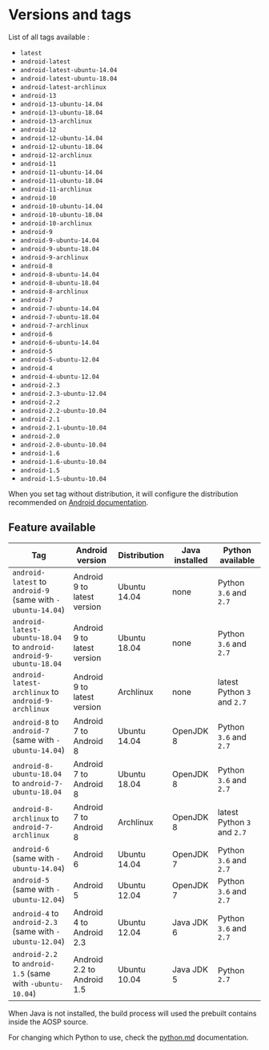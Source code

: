 # Versions and tags

List of all tags available :

- `latest`
- `android-latest`
- `android-latest-ubuntu-14.04`
- `android-latest-ubuntu-18.04`
- `android-latest-archlinux`
- `android-13`
- `android-13-ubuntu-14.04`
- `android-13-ubuntu-18.04`
- `android-13-archlinux`
- `android-12`
- `android-12-ubuntu-14.04`
- `android-12-ubuntu-18.04`
- `android-12-archlinux`
- `android-11`
- `android-11-ubuntu-14.04`
- `android-11-ubuntu-18.04`
- `android-11-archlinux`
- `android-10`
- `android-10-ubuntu-14.04`
- `android-10-ubuntu-18.04`
- `android-10-archlinux`
- `android-9`
- `android-9-ubuntu-14.04`
- `android-9-ubuntu-18.04`
- `android-9-archlinux`
- `android-8`
- `android-8-ubuntu-14.04`
- `android-8-ubuntu-18.04`
- `android-8-archlinux`
- `android-7`
- `android-7-ubuntu-14.04`
- `android-7-ubuntu-18.04`
- `android-7-archlinux`
- `android-6`
- `android-6-ubuntu-14.04`
- `android-5`
- `android-5-ubuntu-12.04`
- `android-4`
- `android-4-ubuntu-12.04`
- `android-2.3`
- `android-2.3-ubuntu-12.04`
- `android-2.2`
- `android-2.2-ubuntu-10.04`
- `android-2.1`
- `android-2.1-ubuntu-10.04`
- `android-2.0`
- `android-2.0-ubuntu-10.04`
- `android-1.6`
- `android-1.6-ubuntu-10.04`
- `android-1.5`
- `android-1.5-ubuntu-10.04`

When you set tag without distribution, it will configure the distribution recommended on [Android documentation](https://source.android.com/docs/setup/start/initializing).

## Feature available

| Tag | Android version | Distribution | Java installed | Python available | 
|---|---|---|---|---
| `android-latest` to `android-9` (same with `-ubuntu-14.04`) | Android 9 to latest version| Ubuntu 14.04 | none | Python `3.6` and `2.7`
| `android-latest-ubuntu-18.04` to `android-android-9-ubuntu-18.04` | Android 9 to latest version | Ubuntu 18.04 | none | Python `3.6` and `2.7`
| `android-latest-archlinux` to `android-9-archlinux` | Android 9 to latest version | Archlinux | none | latest Python `3` and `2.7`
| `android-8` to `android-7` (same with `-ubuntu-14.04`) | Android 7 to Android 8 | Ubuntu 14.04 | OpenJDK 8 | Python `3.6` and `2.7`
| `android-8-ubuntu-18.04` to `android-7-ubuntu-18.04` | Android 7 to Android 8 | Ubuntu 18.04 | OpenJDK 8 | Python `3.6` and `2.7`
| `android-8-archlinux` to `android-7-archlinux` | Android 7 to Android 8 | Archlinux | OpenJDK 8 | latest Python `3` and `2.7`
| `android-6` (same with `-ubuntu-14.04`) | Android 6 | Ubuntu 14.04 | OpenJDK 7 | Python `3.6` and `2.7`
| `android-5` (same with `-ubuntu-12.04`) | Android 5 | Ubuntu 12.04 | OpenJDK 7 | Python `3.6` and `2.7`
| `android-4` to `android-2.3` (same with `-ubuntu-12.04`) | Android 4 to Android 2.3 | Ubuntu 12.04 | Java JDK 6 | Python `3.6` and `2.7`
| `android-2.2` to `android-1.5` (same with `-ubuntu-10.04`) | Android 2.2 to Android 1.5 | Ubuntu 10.04 | Java JDK 5 | Python `2.7`

When Java is not installed, the build process will used the prebuilt contains inside the AOSP source.

For changing which Python to use, check the [python.md](python.md) documentation.
